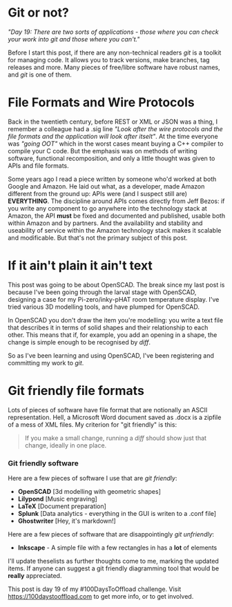 # Git or not?
*"Day 19: There are two sorts of applications - those where you can check your work into git and those where you can't."*

Before I start this post, if there are any non-technical readers _git_ is a toolkit for managing code. It allows you to track versions, make branches, tag releases and more. Many pieces of free/libre software have robust names, and _git_ is one of them.

# File Formats and Wire Protocols
Back in the twentieth century, before REST or XML or JSON was a thing, I remember a colleague had a .sig line _"Look after the wire protocols and the file formats and the application will look after itselt"_. At the time everyone was _"going OOT"_ which in the worst cases meant buying a C++ compiler to compile your C code. But the emphasis was on methods of writing software, functional recomposition, and only a little thought was given to APIs and file formats.

Some years ago I read a piece written by someone who'd worked at both Google and Amazon. He laid out what, as a developer, made Amazon different from the ground up: APIs were (and I suspect still are) **EVERYTHING**. The discipline around APIs comes directly from Jeff Bezos: if you write any component to go anywhere into the technology stack at Amazon, the API **must** be fixed and documented and published, usable both within Amazon and by partners. And the availability and stability and useability of service within the Amazon technology stack makes it scalable and modificable. But that's not the primary subject of this post.

# If it ain't plain it ain't text
This post was going to be about OpenSCAD. The break since my last post is because I've been going through the larval stage with OpenSCAD, designing a case for my Pi-zero/inky-pHAT room temperature display. I've tried various 3D modelling tools, and have plumped for OpenSCAD.

In OpenSCAD you don't draw the item you're modelling: you write a text file that describes it in terms of solid shapes and their relationship to each other. This means that if, for example, you add an opening in a shape, the change is simple enough to be recognised by _diff_.

So as I've been learning and using OpenSCAD, I've been registering and committing my work to _git_.

# Git friendly file formats
Lots of pieces of software have file format that are notionally an ASCII representation. Hell, a Microsoft Word document saved as .docx is a zipfile of a mess of XML files. My criterion for "git friendly" is this:

> If you make a small change, running a _diff_ should show just that change, ideally in one place.

### Git friendly software
Here are a few pieces of software I use that are _git friendly_:

- **OpenSCAD** [3d modelling with geometric shapes]
- **Lilypond** [Music engraving]
- **LaTeX** [Document preparation]
- **Splunk** [Data analytics - everything in the GUI is writen to a .conf file]
- **Ghostwriter** [Hey, it's markdown!]

Here are a few pieces of software that are disappointingly _git unfriendly_:

- **Inkscape** - A simple file with a few rectangles in has a **lot** of elements


I'll update theselists as further thoughts come to me, marking the updated items. If anyone can suggest a git friendly diagramming tool that would be **really** appreciated.



This post is day 19 of my #100DaysToOffload challenge. Visit https://100daystooffload.com to get more info, or to get involved.